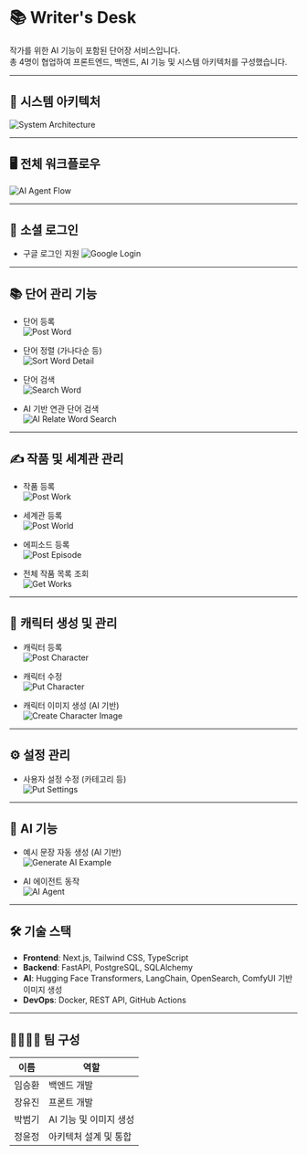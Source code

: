 # 📚 Writer's Desk

작가를 위한 AI 기능이 포함된 단어장 서비스입니다.  
총 4명이 협업하여 프론트엔드, 백엔드, AI 기능 및 시스템 아키텍처를 구성했습니다.

---

## 🧩 시스템 아키텍처

![System Architecture](datas/project4_drawio.png)

---

## 🖥️ 전체 워크플로우

![AI Agent Flow](datas/project4_AIAgent.png)

---

## 🔐 소셜 로그인

- 구글 로그인 지원
![Google Login](datas/google_login.gif)

---

## 📚 단어 관리 기능

- 단어 등록  
  ![Post Word](datas/post_word.gif)

- 단어 정렬 (가나다순 등)  
  ![Sort Word Detail](datas/sort_word_detail.gif)

- 단어 검색  
  ![Search Word](datas/search_word.gif)

- AI 기반 연관 단어 검색  
  ![AI Relate Word Search](datas/word_search_ai_relate.gif)

---

## ✍️ 작품 및 세계관 관리

- 작품 등록  
  ![Post Work](datas/post_work.gif)

- 세계관 등록  
  ![Post World](datas/post_world.gif)

- 에피소드 등록  
  ![Post Episode](datas/post_episode.gif)

- 전체 작품 목록 조회  
  ![Get Works](datas/get_works.gif)

---

## 🧙 캐릭터 생성 및 관리

- 캐릭터 등록  
  ![Post Character](datas/post_character.gif)

- 캐릭터 수정  
  ![Put Character](datas/put_character.gif)

- 캐릭터 이미지 생성 (AI 기반)  
  ![Create Character Image](datas/create_character_image.gif)

---

## ⚙️ 설정 관리

- 사용자 설정 수정 (카테고리 등)  
  ![Put Settings](datas/put_settings.gif)

---

## 🤖 AI 기능

- 예시 문장 자동 생성 (AI 기반)  
  ![Generate AI Example](datas/generate_ai_example.gif)

- AI 에이전트 동작  
  ![AI Agent](datas/ai_agent.gif)

---

## 🛠️ 기술 스택

- **Frontend**: Next.js, Tailwind CSS, TypeScript  
- **Backend**: FastAPI, PostgreSQL, SQLAlchemy  
- **AI**: Hugging Face Transformers, LangChain, OpenSearch, ComfyUI 기반 이미지 생성  
- **DevOps**: Docker, REST API, GitHub Actions

---

## 👨‍👩‍👧‍👦 팀 구성

| 이름 | 역할 |
|------|------|
| 임승환 | 백엔드 개발 |
| 장유진 | 프론트 개발 | 
| 박범기 | AI 기능 및 이미지 생성 |
| 정윤정 | 아키텍처 설계 및 통합 |